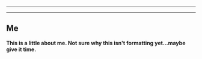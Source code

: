 ___
___
## Me
<b>This is a little about me. Not sure why this isn't formatting yet...maybe give it time.</b>
